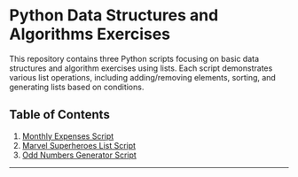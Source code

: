 # Python Data Structures and Algorithms Exercises

This repository contains three Python scripts focusing on basic data structures and algorithm exercises using lists. Each script demonstrates various list operations, including adding/removing elements, sorting, and generating lists based on conditions.

## Table of Contents

1. [Monthly Expenses Script](#monthly-expenses-script)
2. [Marvel Superheroes List Script](#marvel-superheroes-list-script)
3. [Odd Numbers Generator Script](#odd-numbers-generator-script)

---
